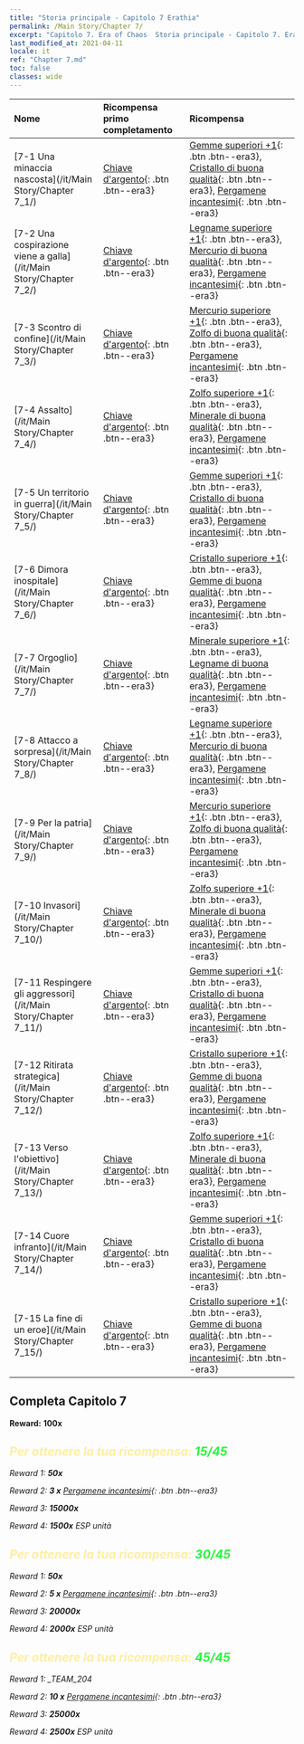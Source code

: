 ```yaml
---
title: "Storia principale - Capitolo 7 Erathia"
permalink: /Main Story/Chapter 7/
excerpt: "Capitolo 7. Era of Chaos  Storia principale - Capitolo 7. Erathia"
last_modified_at: 2021-04-11
locale: it
ref: "Chapter 7.md"
toc: false
classes: wide
---
```


  | Nome |  Ricompensa primo completamento | Ricompensa |
  |:------------|:------------|:------------| 
  | [7-1 Una minaccia nascosta](/it/Main Story/Chapter 7_1/) | [Chiave d'argento](/it/Items/con_693/){: .btn .btn--era3} | [Gemme superiori +1](/it/Items/mat_23/){: .btn .btn--era3}, [Cristallo di buona qualità](/it/Items/mat_17/){: .btn .btn--era3}, [Pergamene incantesimi](/it/Items/con_694/){: .btn .btn--era3} |
  | [7-2 Una cospirazione viene a galla](/it/Main Story/Chapter 7_2/) | [Chiave d'argento](/it/Items/con_693/){: .btn .btn--era3} | [Legname superiore +1](/it/Items/mat_20/){: .btn .btn--era3}, [Mercurio di buona qualità](/it/Items/mat_14/){: .btn .btn--era3}, [Pergamene incantesimi](/it/Items/con_694/){: .btn .btn--era3} |
  | [7-3 Scontro di confine](/it/Main Story/Chapter 7_3/) | [Chiave d'argento](/it/Items/con_693/){: .btn .btn--era3} | [Mercurio superiore +1](/it/Items/mat_21/){: .btn .btn--era3}, [Zolfo di buona qualità](/it/Items/mat_15/){: .btn .btn--era3}, [Pergamene incantesimi](/it/Items/con_694/){: .btn .btn--era3} |
  | [7-4 Assalto](/it/Main Story/Chapter 7_4/) | [Chiave d'argento](/it/Items/con_693/){: .btn .btn--era3} | [Zolfo superiore +1](/it/Items/mat_22/){: .btn .btn--era3}, [Minerale di buona qualità](/it/Items/mat_12/){: .btn .btn--era3}, [Pergamene incantesimi](/it/Items/con_694/){: .btn .btn--era3} |
  | [7-5 Un territorio in guerra](/it/Main Story/Chapter 7_5/) | [Chiave d'argento](/it/Items/con_693/){: .btn .btn--era3} | [Gemme superiori +1](/it/Items/mat_23/){: .btn .btn--era3}, [Cristallo di buona qualità](/it/Items/mat_17/){: .btn .btn--era3}, [Pergamene incantesimi](/it/Items/con_694/){: .btn .btn--era3} |
  | [7-6 Dimora inospitale](/it/Main Story/Chapter 7_6/) | [Chiave d'argento](/it/Items/con_693/){: .btn .btn--era3} | [Cristallo superiore +1](/it/Items/mat_24/){: .btn .btn--era3}, [Gemme di buona qualità](/it/Items/mat_16/){: .btn .btn--era3}, [Pergamene incantesimi](/it/Items/con_694/){: .btn .btn--era3} |
  | [7-7 Orgoglio](/it/Main Story/Chapter 7_7/) | [Chiave d'argento](/it/Items/con_693/){: .btn .btn--era3} | [Minerale superiore +1](/it/Items/mat_19/){: .btn .btn--era3}, [Legname di buona qualità](/it/Items/mat_13/){: .btn .btn--era3}, [Pergamene incantesimi](/it/Items/con_694/){: .btn .btn--era3} |
  | [7-8 Attacco a sorpresa](/it/Main Story/Chapter 7_8/) | [Chiave d'argento](/it/Items/con_693/){: .btn .btn--era3} | [Legname superiore +1](/it/Items/mat_20/){: .btn .btn--era3}, [Mercurio di buona qualità](/it/Items/mat_14/){: .btn .btn--era3}, [Pergamene incantesimi](/it/Items/con_694/){: .btn .btn--era3} |
  | [7-9 Per la patria](/it/Main Story/Chapter 7_9/) | [Chiave d'argento](/it/Items/con_693/){: .btn .btn--era3} | [Mercurio superiore +1](/it/Items/mat_21/){: .btn .btn--era3}, [Zolfo di buona qualità](/it/Items/mat_15/){: .btn .btn--era3}, [Pergamene incantesimi](/it/Items/con_694/){: .btn .btn--era3} |
  | [7-10 Invasori](/it/Main Story/Chapter 7_10/) | [Chiave d'argento](/it/Items/con_693/){: .btn .btn--era3} | [Zolfo superiore +1](/it/Items/mat_22/){: .btn .btn--era3}, [Minerale di buona qualità](/it/Items/mat_12/){: .btn .btn--era3}, [Pergamene incantesimi](/it/Items/con_694/){: .btn .btn--era3} |
  | [7-11 Respingere gli aggressori](/it/Main Story/Chapter 7_11/) | [Chiave d'argento](/it/Items/con_693/){: .btn .btn--era3} | [Gemme superiori +1](/it/Items/mat_23/){: .btn .btn--era3}, [Cristallo di buona qualità](/it/Items/mat_17/){: .btn .btn--era3}, [Pergamene incantesimi](/it/Items/con_694/){: .btn .btn--era3} |
  | [7-12 Ritirata strategica](/it/Main Story/Chapter 7_12/) | [Chiave d'argento](/it/Items/con_693/){: .btn .btn--era3} | [Cristallo superiore +1](/it/Items/mat_24/){: .btn .btn--era3}, [Gemme di buona qualità](/it/Items/mat_16/){: .btn .btn--era3}, [Pergamene incantesimi](/it/Items/con_694/){: .btn .btn--era3} |
  | [7-13 Verso l'obiettivo](/it/Main Story/Chapter 7_13/) | [Chiave d'argento](/it/Items/con_693/){: .btn .btn--era3} | [Zolfo superiore +1](/it/Items/mat_22/){: .btn .btn--era3}, [Minerale di buona qualità](/it/Items/mat_12/){: .btn .btn--era3}, [Pergamene incantesimi](/it/Items/con_694/){: .btn .btn--era3} |
  | [7-14 Cuore infranto](/it/Main Story/Chapter 7_14/) | [Chiave d'argento](/it/Items/con_693/){: .btn .btn--era3} | [Gemme superiori +1](/it/Items/mat_23/){: .btn .btn--era3}, [Cristallo di buona qualità](/it/Items/mat_17/){: .btn .btn--era3}, [Pergamene incantesimi](/it/Items/con_694/){: .btn .btn--era3} |
  | [7-15 La fine di un eroe](/it/Main Story/Chapter 7_15/) | [Chiave d'argento](/it/Items/con_693/){: .btn .btn--era3} | [Cristallo superiore +1](/it/Items/mat_24/){: .btn .btn--era3}, [Gemme di buona qualità](/it/Items/mat_16/){: .btn .btn--era3}, [Pergamene incantesimi](/it/Items/con_694/){: .btn .btn--era3} |


## Completa Capitolo 7

 **Reward:**  **100x** <i class="fas fa-gem"/>



## <span style="color: #ffeea0">Per ottenere la tua ricompensa: </span><span style="color: #27f73a">15/45</span>

 Reward 1:  **50x** <i class="fas fa-gem"/>

 Reward 2: **3 x** [Pergamene incantesimi](/it/Items/con_694/){: .btn .btn--era3}

 Reward 3:  **15000x** <i class="fas fa-coins"/>

 Reward 4:  **1500x** ESP unità



## <span style="color: #ffeea0">Per ottenere la tua ricompensa: </span><span style="color: #27f73a">30/45</span>

 Reward 1:  **50x** <i class="fas fa-gem"/>

 Reward 2: **5 x** [Pergamene incantesimi](/it/Items/con_694/){: .btn .btn--era3}

 Reward 3:  **20000x** <i class="fas fa-coins"/>

 Reward 4:  **2000x** ESP unità



## <span style="color: #ffeea0">Per ottenere la tua ricompensa: </span><span style="color: #27f73a">45/45</span>

 Reward 1: _TEAM_204

 Reward 2: **10 x** [Pergamene incantesimi](/it/Items/con_694/){: .btn .btn--era3}

 Reward 3:  **25000x** <i class="fas fa-coins"/>

 Reward 4:  **2500x** ESP unità

